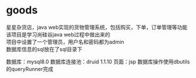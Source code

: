 # goods
星星杂货店，java web实现的货物管理系统，包括购买，下单，订单管理等功能  
该项目是学习尚硅谷java web过程中做出来的  
项目中设置了一个管理员，用户名和密码都为admin  
数据库信息的sql放在了sql目录下  
  
数据库：mysql8.0
数据库连接池：druid 1.1.10
页面：jsp
数据库操作使用dbutils的queryRunner完成  
